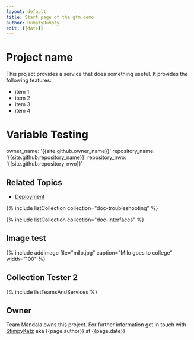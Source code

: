 ```yaml
---
layout: default
title: Start page of the gfm demo
author: HumptyDumpty
edit: {{date}}
---
```


# Project name
This project provides a service that does something useful. It provides the following features:

* item 1
* item 2
* item 3
* item 4

# Variable Testing
owner_name: '{{site.github.owner_name}}'
repository_name: '{{site.github.repository_name}}'
repository_nwo: '{{site.github.repository_nwo}}'


## Related Topics
* [Deployment](deployment.html)

{% include listCollection collection="doc-troubleshooting" %}

{% include listCollection collection="doc-interfaces" %}

## Image test
{% include addImage file="milo.jpg" caption="Milo goes to college" width="100" %}

## Collection Tester 2
{% include listTeamsAndServices %}

## Owner
Team Mandala owns this project. For further information get in touch with [StimpyKatz](https://github.com/StimpyKatz) aka {{page.author}} at {{page.date}}

